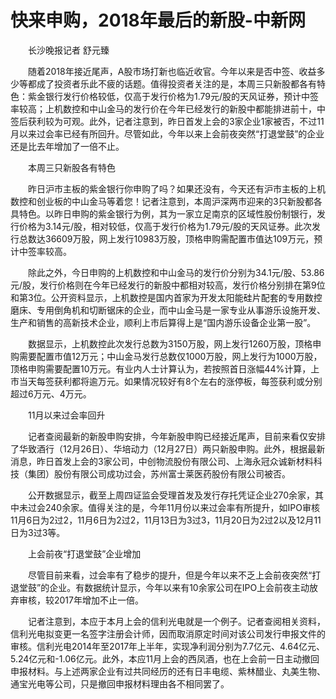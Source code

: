 # 快来申购，2018年最后的新股-中新网

　　长沙晚报记者 舒元臻

　　随着2018年接近尾声，A股市场打新也临近收官。今年以来是否中签、收益多少等都成了投资者乐此不疲的话题。值得投资者关注的是，本周三只新股都各有特色：紫金银行发行价格较低，仅高于发行价格为1.79元/股的天风证券，预计中签率较高；上机数控和中山金马的发行价在今年已经发行的新股中都能排进前十，中签后获利较为可观。此外，记者注意到，昨日首发上会的3家企业1家被否，不过11月以来过会率已经有所回升。尽管如此，今年以来上会前夜突然“打退堂鼓”的企业还是比去年增加了一倍不止。

　　本周三只新股各有特色

　　昨日沪市主板的紫金银行你申购了吗？如果还没有，今天还有沪市主板的上机数控和创业板的中山金马等着您！记者注意到，本周沪深两市迎来的3只新股都各具特色。以昨日申购的紫金银行为例，其为一家立足南京的区域性股份制银行，发行价格为3.14元/股，相对较低，仅高于发行价格为1.79元/股的天风证券。此次发行总数达36609万股，网上发行10983万股，顶格申购需配置市值达109万元，预计中签率较高。

　　除此之外，今日申购的上机数控和中山金马的发行价分别为34.1元/股、53.86元/股，发行价格则在今年已经发行的新股中都相对较高，发行价格分别排在第9位和第3位。公开资料显示，上机数控是国内首家为开发太阳能硅片配套的专用数控磨床、专用倒角机和切断锯床的企业，而中山金马是一家专业从事游乐设施开发、生产和销售的高新技术企业，顺利上市后算得上是“国内游乐设备企业第一股”。

　　数据显示，上机数控此次发行总数为3150万股，网上发行1260万股，顶格申购需要配置市值12万元；中山金马发行总数仅1000万股，网上发行为1000万股，顶格申购需要配置10万元。有业内人士计算认为，若按照首日涨幅44%计算，上市当天每签获利都将逾万元。如果情况较好有8个左右的涨停板，每签获利或分别超过6万元、4万元。

　　11月以来过会率回升

　　记者查阅最新的新股申购安排，今年新股申购已经接近尾声，目前来看仅安排了华致酒行（12月26日）、华培动力（12月27日）两只新股申购。此外，根据最新消息，昨日首发上会的3家公司，中创物流股份有限公司、上海永冠众诚新材料科技（集团）股份有限公司成功过会，苏州富士莱医药股份有限公司被否。

　　公开数据显示，截至上周四证监会受理首发及发行存托凭证企业270余家，其中未过会240余家。值得关注的是，今年11月份以来过会率有所提升，如IPO审核11月6日为2过2，11月6日为2过2，11月13日为3过3，11月20日为2过2以及12月11日为3过3等。

　　上会前夜“打退堂鼓”企业增加

　　尽管目前来看，过会率有了稳步的提升，但是今年以来不乏上会前夜突然“打退堂鼓”的企业。有数据统计显示，今年以来有10余家公司在IPO上会前夜主动放弃审核，较2017年增加不止一倍。

　　记者注意到，本应于本月上会的信利光电就是一个例子。记者查阅相关资料，信利光电拟变更一名签字注册会计师，因而取消原定时间对该公司发行申报文件的审核。信利光电2014年至2017年上半年，实现净利润分别为7.7亿元、4.64亿元、5.24亿元和-1.06亿元。此外，本应11月上会的西凤酒，也在上会前一日主动撤回申报材料。与上述两家企业有过共同经历的还有日丰电缆、紫林醋业、丸美生物、通宝光电等公司，只是撤回申报材料理由各不相同罢了。
